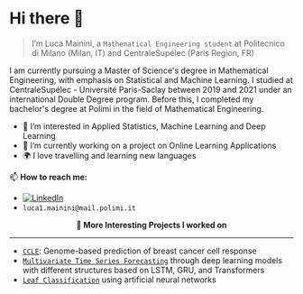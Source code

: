 # Hi there 👋

> I’m Luca Mainini, a `Mathematical Engineering student` at Politecnico di Milano (Milan, IT) and CentraleSupélec (Paris Region, FR)

I am currently pursuing a Master of Science's degree in Mathematical Engineering, with emphasis on Statistical and Machine Learning. I studied at CentraleSupélec - Université Paris-Saclay between 2019 and 2021 under an international Double Degree program. Before this, I completed my bachelor's degree at Polimi in the field of Mathematical Engineering.

- 👀 I’m interested in Applied Statistics, Machine Learning and Deep Learning
- 🌱 I’m currently working on a project on Online Learning Applications
- 🌍 I love travelling and learning new languages

📫 **How to reach me:**
- [![LinkedIn](https://img.shields.io/badge/-LinkedIn-blue?style=flat&logo=Linkedin&logoColor=white)](https://www.linkedin.com/in/luca-mainini/)
- `luca1.mainini@mail.polimi.it`

<p align="center" style="font-weight:bold"> 🔨 <b> More Interesting Projects I worked on </b> <p>

---
* [`CCLE`](https://github.com/lucamainini/GENOME-BASED-PREDICTION): Genome-based prediction of breast cancer cell response
* [`Multivariate Time Series Forecasting`](https://github.com/lucamainini/Multivariate-Time-Series-Forecasting) through deep learning models with different structures based on LSTM, GRU, and Transformers
* [`Leaf Classification`](https://github.com/lucamainini/Leaf-Classification) using artificial neural networks



<!---
lucamainini/lucamainini is a ✨ special ✨ repository because its `README.md` (this file) appears on your GitHub profile.
--->
